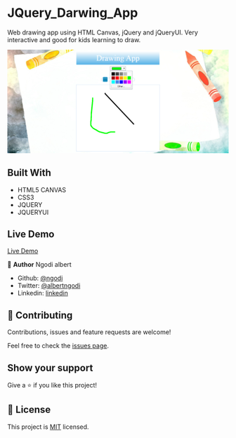 # JQuery_Darwing_App
Web drawing app using HTML Canvas, jQuery and jQueryUI. Very interactive and good for kids learning to draw.

![screenshot](./drawing.png)


## Built With

- HTML5 CANVAS
- CSS3
- JQUERY
- JQUERYUI

## Live Demo

[Live Demo](https://drawing-app.netlify.com/)


👤 **Author**
Ngodi albert
- Github: [@ngodi](https://github.com/ngodi)
- Twitter: [@albertngodi](https://twitter.com/albertngodi)
- Linkedin: [linkedin](https://www.linkedin.com/in/albertngodi/)

## 🤝 Contributing

Contributions, issues and feature requests are welcome!

Feel free to check the [issues page](issues/).

## Show your support

Give a ⭐️ if you like this project!

## 📝 License

This project is [MIT](lic.url) licensed.


